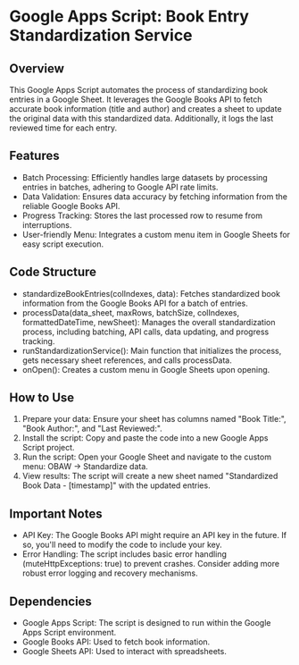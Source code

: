 # Google Apps Script: Book Entry Standardization Service

## Overview
This Google Apps Script automates the process of standardizing book entries in a Google Sheet. It leverages the Google Books API to fetch accurate book information (title and author) and creates a sheet to update the original data with this standardized data. Additionally, it logs the last reviewed time for each entry.

## Features
* Batch Processing: Efficiently handles large datasets by processing entries in batches, adhering to Google API rate limits.
* Data Validation: Ensures data accuracy by fetching information from the reliable Google Books API.
* Progress Tracking: Stores the last processed row to resume from interruptions.
* User-friendly Menu: Integrates a custom menu item in Google Sheets for easy script execution.

## Code Structure
* standardizeBookEntries(colIndexes, data): Fetches standardized book information from the Google Books API for a batch of entries.
* processData(data_sheet, maxRows, batchSize, colIndexes, formattedDateTime, newSheet): Manages the overall standardization process, including batching, API calls, data updating, and progress tracking.
* runStandardizationService(): Main function that initializes the process, gets necessary sheet references, and calls processData.
* onOpen(): Creates a custom menu in Google Sheets upon opening.

## How to Use

1. Prepare your data: Ensure your sheet has columns named "Book Title:", "Book Author:", and "Last Reviewed:".
1. Install the script: Copy and paste the code into a new Google Apps Script project.
1. Run the script: Open your Google Sheet and navigate to the custom menu: OBAW -> Standardize data.
1. View results: The script will create a new sheet named "Standardized Book Data - [timestamp]" with the updated entries.

## Important Notes
* API Key: The Google Books API might require an API key in the future. If so, you'll need to modify the code to include your key.
* Error Handling: The script includes basic error handling (muteHttpExceptions: true) to prevent crashes. Consider adding more robust error logging and recovery mechanisms.

## Dependencies
* Google Apps Script: The script is designed to run within the Google Apps Script environment.
* Google Books API: Used to fetch book information.
* Google Sheets API: Used to interact with spreadsheets.
